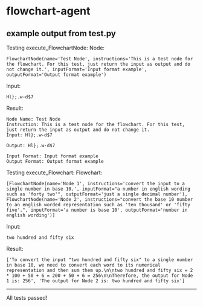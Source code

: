 # flowchart-agent

## example output from test.py

Testing execute_FlowchartNode:
Node:
```
FlowchartNode(name='Test Node', instructions='This is a test node for the flowchart. For this test, just return the input as output and do not change it.', inputFormat='Input format example', outputFormat='Output format example')
```
Input:
```
Hl};.w-d$7
```
Result:
```
Node Name: Test Node
Instruction: This is a test node for the flowchart. For this test, just return the input as output and do not change it.
Input: Hl};.w-d$7

Output: Hl};.w-d$7

Input Format: Input format example
Output Format: Output format example
```
Testing execute_Flowchart:
Flowchart:
```
[FlowchartNode(name='Node 1', instructions='convert the input to a single number in base 10.', inputFormat="a number in english wording such as 'forty two'", outputFormat='just a single decimal number'), FlowchartNode(name='Node 2', instructions="convert the base 10 number to an english worded representation such as 'ten thousand' or 'fifty five'.", inputFormat='a number is base 10', outputFormat='number in english wording')]
```
Input:
```
two hundred and fifty six
```
Result:
```
['To convert the input "two hundred and fifty six" to a single number in base 10, we need to convert each word to its numerical representation and then sum them up.\n\ntwo hundred and fifty six = 2 * 100 + 50 + 6 = 200 + 50 + 6 = 256\n\nTherefore, the output for Node 1 is: 256', 'The output for Node 2 is: two hundred and fifty six']
```
-----------------
All tests passed!
